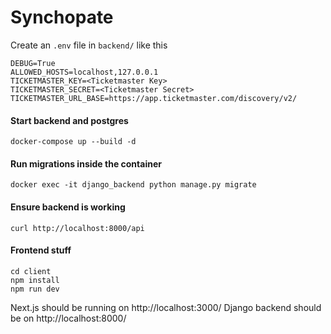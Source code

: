 # Synchopate

Create an `.env` file in `backend/` like this

```
DEBUG=True
ALLOWED_HOSTS=localhost,127.0.0.1
TICKETMASTER_KEY=<Ticketmaster Key>
TICKETMASTER_SECRET=<Ticketmaster Secret>
TICKETMASTER_URL_BASE=https://app.ticketmaster.com/discovery/v2/
```

#### Start backend and postgres

`docker-compose up --build -d`

#### Run migrations inside the container

`docker exec -it django_backend python manage.py migrate`

#### Ensure backend is working

`curl http://localhost:8000/api`

#### Frontend stuff

```
cd client
npm install
npm run dev
```

Next.js should be running on http://localhost:3000/
Django backend should be on http://localhost:8000/
